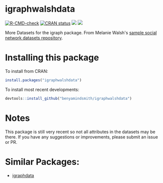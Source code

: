 # igraphwalshdata

[![R-CMD-check](https://github.com/benyamindsmith/igraphwalshdata/actions/workflows/R-CMD-check.yaml/badge.svg)](https://github.com/benyamindsmith/igraphwalshdata/actions/workflows/R-CMD-check.yaml) 
[![CRAN status](https://www.r-pkg.org/badges/version/igraphwalshdata)](https://CRAN.R-project.org/package=igraphwalshdata)
![](https://cranlogs.r-pkg.org/badges/igraphwalshdata)
![](https://cranlogs.r-pkg.org/badges/grand-total/igraphwalshdata)

More Datasets for the igraph package. From Melanie Walsh's [sample social network datasets repository](https://github.com/melaniewalsh/sample-social-network-datasets/).

# Installing this package

To install from CRAN:

```r
install.packages("igraphwalshdata")
```

To install most recent developments: 

```r
devtools::install_github("benyamindsmith/igraphwalshdata")

```

# Notes

This package is still very recent so not all attributes in the datasets may be there. If you have any suggestions or improvements, please submit an issue or PR.

# Similar Packages: 

- [igraphdata](https://github.com/igraph/igraphdata)
